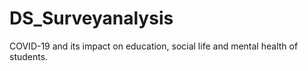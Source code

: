 # DS_Surveyanalysis
COVID-19 and its impact on education, social life and mental health of students.
